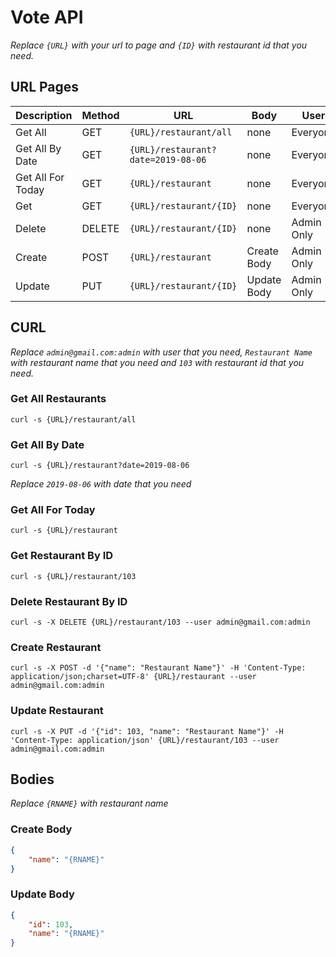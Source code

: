 # Vote API
_Replace `{URL}` with your url to page and `{ID}` with restaurant id that you need._

## URL Pages
Description | Method | URL | Body | User
----------- | ------ | --- | ---- | ---------
Get All | GET | `{URL}/restaurant/all` | none | Everyone
Get All By Date | GET | `{URL}/restaurant?date=2019-08-06` | none | Everyone
Get All For Today | GET | `{URL}/restaurant` | none | Everyone
Get | GET | `{URL}/restaurant/{ID}` | none | Everyone
Delete | DELETE  | `{URL}/restaurant/{ID}` | none | Admin Only
Create | POST | `{URL}/restaurant` | Create Body | Admin Only
Update | PUT | `{URL}/restaurant/{ID}` | Update Body | Admin Only


## CURL
_Replace `admin@gmail.com:admin` with user that you need, `Restaurant Name` with restaurant name that you need and `103` with restaurant id that you need._

### Get All Restaurants
`curl -s {URL}/restaurant/all`

### Get All By Date
`curl -s {URL}/restaurant?date=2019-08-06`

_Replace `2019-08-06` with date that you need_

### Get All For Today
`curl -s {URL}/restaurant`

### Get Restaurant By ID
`curl -s {URL}/restaurant/103`

### Delete Restaurant By ID
`curl -s -X DELETE {URL}/restaurant/103 --user admin@gmail.com:admin`

### Create Restaurant
`curl -s -X POST -d '{"name": "Restaurant Name"}' -H 'Content-Type: application/json;charset=UTF-8' {URL}/restaurant --user admin@gmail.com:admin`

### Update Restaurant
`curl -s -X PUT -d '{"id": 103, "name": "Restaurant Name"}' -H 'Content-Type: application/json' {URL}/restaurant/103 --user admin@gmail.com:admin`

## Bodies
_Replace `{RNAME}` with restaurant name_
### Create Body
```json
{
    "name": "{RNAME}"
}
```

### Update Body
```json
{
    "id": 103,
    "name": "{RNAME}"
}
```